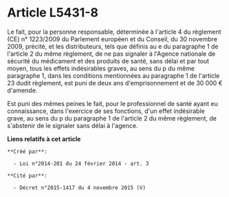# Article L5431-8

Le fait, pour la personne responsable, déterminée à l'article 4 du règlement (CE) n° 1223/2009 du Parlement européen et du
Conseil, du 30 novembre 2009, précité, et les distributeurs, tels que définis au e du paragraphe 1 de l'article 2 du même
règlement, de ne pas signaler à l'Agence nationale de sécurité du médicament et des produits de santé, sans délai et par tout
moyen, tous les effets indésirables graves, au sens du p du même paragraphe 1, dans les conditions mentionnées au paragraphe
1 de l'article 23 dudit règlement, est puni de deux ans d'emprisonnement et de 30 000 € d'amende.

Est puni des mêmes peines le fait, pour le professionnel de santé ayant eu connaissance, dans l'exercice de ses fonctions,
d'un effet indésirable grave, au sens du p du paragraphe 1 de l'article 2 du même règlement, de s'abstenir de le signaler
sans délai à l'agence.

**Liens relatifs à cet article**

	**Créé par**:

	  - Loi n°2014-201 du 24 février 2014 - art. 3

	**Cité par**:

	  - Décret n°2015-1417 du 4 novembre 2015 (V)
